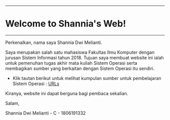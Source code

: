 -------------------------------
# Welcome to Shannia's Web! 
-------------------------------

Perkenalkan, nama saya Shannia Dwi Melianti. 

Saya merupakan salah satu mahasiswa Fakultas Ilmu Komputer dengan jurusan Sistem Informasi tahun 2018. 
Tujuan saya membuat website ini ialah untuk pemenuhan tugas akhir mata kuliah Sistem Operasi serta 
membagikan sumber yang berkaitan dengan Sistem Operasi itu sendiri. 

* Klik tautan berikut untuk melihat kumpulan sumber untuk pembelajaran Sistem Operasi : [URLs](URLs/)

Kiranya, website ini dapat berguna bagi pembaca sekalian. 

Salam,

Shannia Dwi Melianti - C - 1806191332

